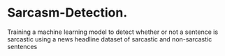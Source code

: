 # Sarcasm-Detection.
 Training a machine learning model to detect whether or not a sentence is sarcastic using a news headline dataset of sarcastic and non-sarcastic sentences
